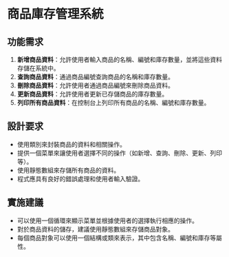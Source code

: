 # 商品庫存管理系統

## 功能需求
1. **新增商品資料**：允許使用者輸入商品的名稱、編號和庫存數量，並將這些資料存儲在系統中。
2. **查詢商品資料**：通過商品編號查詢商品的名稱和庫存數量。
3. **刪除商品資料**：允許使用者通過商品編號來刪除商品資料。
4. **更新商品資料**：允許使用者更新已存儲商品的庫存數量。
5. **列印所有商品資料**：在控制台上列印所有商品的名稱、編號和庫存數量。

## 設計要求
- 使用類別來封裝商品的資料和相關操作。
- 提供一個菜單來讓使用者選擇不同的操作（如新增、查詢、刪除、更新、列印等）。
- 使用靜態數組來存儲所有商品的資料。
- 程式應具有良好的錯誤處理和使用者輸入驗證。

## 實施建議
- 可以使用一個循環來顯示菜單並根據使用者的選擇執行相應的操作。
- 對於商品資料的儲存，建議使用靜態數組來存儲商品對象。
- 每個商品對象可以使用一個結構或類來表示，其中包含名稱、編號和庫存等屬性。
